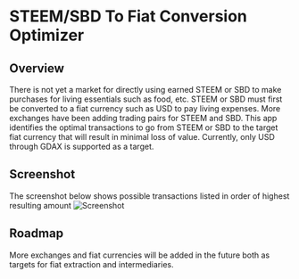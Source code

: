 # STEEM/SBD To Fiat Conversion Optimizer

## Overview

There is not yet a market for directly using earned STEEM or SBD to make purchases for living essentials such as food, etc. STEEM or SBD must first be converted to a fiat currency such as USD to pay living expenses. More exchanges have been adding trading pairs for STEEM and SBD. This app identifies the optimal transactions to go from STEEM or SBD to the target fiat currency that will result in minimal loss of value. Currently, only USD through GDAX is supported as a target.

## Screenshot

The screenshot below shows possible transactions listed in order of highest resulting amount
![Screenshot](https://i.imgur.com/aJgM8xk.jpg)

## Roadmap

More exchanges and fiat currencies will be added in the future both as targets for fiat extraction and intermediaries.
